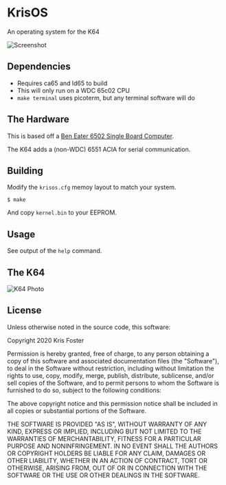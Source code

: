 # KrisOS

An operating system for the K64

![Screenshot](https://raw.githubusercontent.com/transitorykris/krisos/master/documentation/screenshot.png)

## Dependencies

 * Requires ca65 and ld65 to build
 * This will only run on a WDC 65c02 CPU
 * `make terminal` uses picoterm, but any terminal software will do

## The Hardware

This is based off a [Ben Eater 6502 Single Board Computer](https://eater.net/6502).

The K64 adds a (non-WDC) 6551 ACIA for serial communication.

## Building

Modify the `krisos.cfg` memoy layout to match your system.

```
$ make
```

And copy `kernel.bin` to your EEPROM.

## Usage

See output of the `help` command.

## The K64

![K64 Photo](https://raw.githubusercontent.com/transitorykris/krisos/master/documentation/k64.png)

## License

Unless otherwise noted in the source code, this software:

Copyright 2020 Kris Foster

Permission is hereby granted, free of charge, to any person obtaining a copy of this software and associated documentation files (the "Software"), to deal in the Software without restriction, including without limitation the rights to use, copy, modify, merge, publish, distribute, sublicense, and/or sell copies of the Software, and to permit persons to whom the Software is furnished to do so, subject to the following conditions:

The above copyright notice and this permission notice shall be included in all copies or substantial portions of the Software.

THE SOFTWARE IS PROVIDED "AS IS", WITHOUT WARRANTY OF ANY KIND, EXPRESS OR IMPLIED, INCLUDING BUT NOT LIMITED TO THE WARRANTIES OF MERCHANTABILITY, FITNESS FOR A PARTICULAR PURPOSE AND NONINFRINGEMENT. IN NO EVENT SHALL THE AUTHORS OR COPYRIGHT HOLDERS BE LIABLE FOR ANY CLAIM, DAMAGES OR OTHER LIABILITY, WHETHER IN AN ACTION OF CONTRACT, TORT OR OTHERWISE, ARISING FROM, OUT OF OR IN CONNECTION WITH THE SOFTWARE OR THE USE OR OTHER DEALINGS IN THE SOFTWARE.
